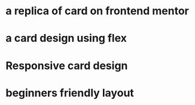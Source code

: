 # a replica of card on frontend mentor
# a card design using flex
# Responsive card design
# beginners friendly layout
